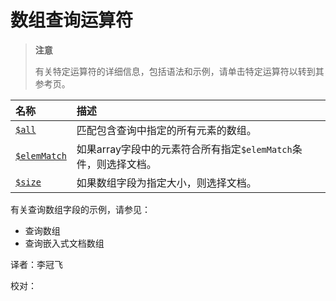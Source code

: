 # 数组查询运算符

> **注意**
>
> 有关特定运算符的详细信息，包括语法和示例，请单击特定运算符以转到其参考页。

| 名称 | 描述 |
| :--- | :--- |
| [`$all`](array-query-operators.md) | 匹配包含查询中指定的所有元素的数组。 |
| [`$elemMatch`](array-query-operators.md) | 如果array字段中的元素符合所有指定`$elemMatch`条件，则选择文档。 |
| [`$size`](array-query-operators.md) | 如果数组字段为指定大小，则选择文档。 |

有关查询数组字段的示例，请参见：

* 查询数组
* 查询嵌入式文档数组

译者：李冠飞

校对：

